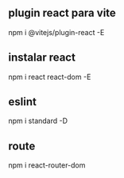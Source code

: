 ## plugin react para vite
 npm i @vitejs/plugin-react -E
## instalar react
 npm i react react-dom -E
## eslint
 npm i standard -D

## route
npm i react-router-dom